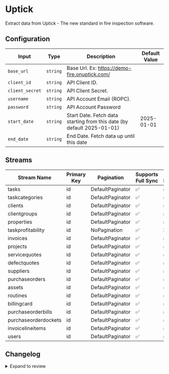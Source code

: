 # Uptick
Extract data from Uptick - The new standard in fire inspection software.

## Configuration

| Input | Type | Description | Default Value |
|-------|------|-------------|---------------|
| `base_url` | `string` | Base Url. Ex: https://demo-fire.onuptick.com/ |  |
| `client_id` | `string` | API Client ID.  |  |
| `client_secret` | `string` | API Client Secret.  |  |
| `username` | `string` | API Account Email (ROPC).  |  |
| `password` | `string` | API Account Password  |  |
| `start_date` | `string` | Start Date. Fetch data starting from this date (by default 2025-01-01) | 2025-01-01 |
| `end_date` | `string` | End Date. Fetch data up until this date |  |

## Streams
| Stream Name | Primary Key | Pagination | Supports Full Sync | Supports Incremental |
|-------------|-------------|------------|---------------------|----------------------|
| tasks | id | DefaultPaginator | ✅ |  ✅  |
| taskcategories | id | DefaultPaginator | ✅ |  ✅  |
| clients | id | DefaultPaginator | ✅ |  ✅  |
| clientgroups | id | DefaultPaginator | ✅ |  ✅  |
| properties | id | DefaultPaginator | ✅ |  ✅  |
| taskprofitability | id | NoPagination | ✅ |  ❌ |
| invoices | id | DefaultPaginator | ✅ |  ✅  |
| projects | id | DefaultPaginator | ✅ |  ✅  |
| servicequotes | id | DefaultPaginator | ✅ |  ✅  |
| defectquotes | id | DefaultPaginator | ✅ |  ✅  |
| suppliers | id | DefaultPaginator | ✅ |  ✅  |
| purchaseorders | id | DefaultPaginator | ✅ |  ✅  |
| assets | id | DefaultPaginator | ✅ |  ✅  |
| routines | id | DefaultPaginator | ✅ |  ✅  |
| billingcard | id | DefaultPaginator | ✅ |  ✅  |
| purchaseorderbills | id | DefaultPaginator | ✅ |  ✅  |
| purchaseorderdockets | id | DefaultPaginator | ✅ |  ✅  |
| invoicelineitems | id | DefaultPaginator | ✅ |  ✅  |
| users | id  | DefaultPaginator | ✅ |  ✅  |

## Changelog

<details>
  <summary>Expand to review</summary>

| Version          | Date              | Pull Request | Subject        |
|------------------|-------------------|--------------|----------------|
| 0.2.2 | 2025-09-02 | [65733](https://github.com/airbytehq/airbyte/pull/65733) | Update dependencies |
| 0.2.1 | 2025-08-24 | [65445](https://github.com/airbytehq/airbyte/pull/65445) | Update dependencies |
| 0.2.0 | 2025-08-22 | | Update task profitability stream to use start_date parameter |
| 0.0.11 | 2025-08-14 | [64942](https://github.com/airbytehq/airbyte/pull/65061) | Add users and task profitability streams |
| 0.0.10 | 2025-08-14 | [64942](https://github.com/airbytehq/airbyte/pull/64942) | Fix docker image entrypoint for platform syncs |
| 0.0.9 | 2025-08-13 | [64170](https://github.com/airbytehq/airbyte/pull/64170) | adds cursor pagination, incremental sync and rate limiting |
| 0.0.8 | 2025-08-09 | [64845](https://github.com/airbytehq/airbyte/pull/64845) | Update dependencies |
| 0.0.7 | 2025-08-02 | [64403](https://github.com/airbytehq/airbyte/pull/64403) | Update dependencies |
| 0.0.6 | 2025-07-26 | [64055](https://github.com/airbytehq/airbyte/pull/64055) | Update dependencies |
| 0.0.5 | 2025-07-20 | [63685](https://github.com/airbytehq/airbyte/pull/63685) | Update dependencies |
| 0.0.4 | 2025-07-12 | [63165](https://github.com/airbytehq/airbyte/pull/63165) | Update dependencies |
| 0.0.3 | 2025-07-05 | [62739](https://github.com/airbytehq/airbyte/pull/62739) | Update dependencies |
| 0.0.2 | 2025-06-28 | [62220](https://github.com/airbytehq/airbyte/pull/62220) | Update dependencies |
| 0.0.1 | 2025-06-10 | | Initial release by [@sajarin](https://github.com/sajarin) via Connector Builder |

</details>
